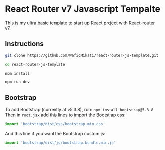 # React Router v7 Javascript Tempalte
This is my ultra basic template to start up React project with React-router v7.

## Instructions
```bash
git clone https://github.com/WaficMikati/react-router-js-template.git
```
```bash
cd react-router-js-template
```
```bash
npm install
```
```bash
npm run dev
```

## Bootstrap
To add Bootstrap (currently at v5.3.8), run:
```npm install bootstrap@5.3.8```
Then in `root.jsx` add this lines to import the Bootstrap css:
```jsx
import 'bootstrap/dist/css/bootstrap.min.css'
```
And this line if you want the Bootstrap custom js:
```jsx
import 'bootstrap/dist/js/bootstrap.bundle.min.js'
```
